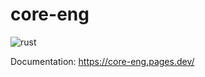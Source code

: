 # core-eng

![rust](https://github.com/Trust-Machines/core-eng/actions/workflows/rust.yml/badge.svg)

Documentation: https://core-eng.pages.dev/
